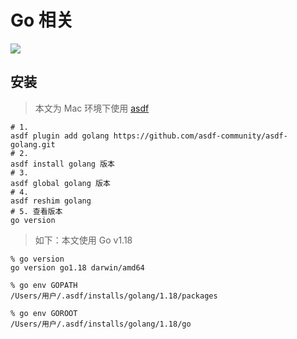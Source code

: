 # Go 相关

![](/images/golang.webp)

## 安装

> 本文为 Mac 环境下使用 [asdf](../../dev-tools/asdf/index.md)

```shell
# 1.
asdf plugin add golang https://github.com/asdf-community/asdf-golang.git
# 2.
asdf install golang 版本
# 3.
asdf global golang 版本
# 4.
asdf reshim golang
# 5. 查看版本
go version
```

> 如下：本文使用 Go v1.18

```shell
% go version
go version go1.18 darwin/amd64
```

```shell
% go env GOPATH
/Users/用户/.asdf/installs/golang/1.18/packages
```

```shell
% go env GOROOT
/Users/用户/.asdf/installs/golang/1.18/go
```
